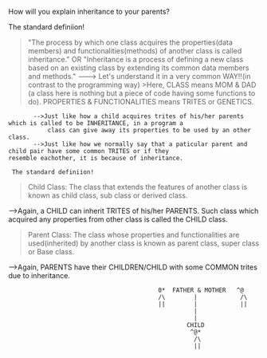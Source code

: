 How will you explain inheritance to your parents?

   The standard definiion!
   
>"The process by which one class acquires the properties(data members) and functionalities(methods) of another class is called inheritance."
OR
"Inheritance is a process of defining a new class based on an existing class by extending its common data members and methods."
---> Let's understand it in a very common WAY!!(in contrast to the programming way)
     >Here, CLASS means MOM & DAD (a class here is nothing but a piece of code having some functions to do).
            PROPERTIES & FUNCTIONALITIES means TRITES or GENETICS.
           
           -->Just like how a child acquires trites of his/her parents which is called to be INHERITANCE, in a program a
               class can give away its properties to be used by an other class. 
           -->Just like how we normally say that a paticular parent and child pair have some common TRITES or if they                        resemble eachother, it is because of inheritance. 
           
     The standard definiion!
     

>Child Class:
The class that extends the features of another class is known as child class, sub class or derived class.

-->Again, a CHILD can inherit TRITES of his/her PARENTS.
            Such class which acquired any properties from other class is called the CHILD class.
      

>Parent Class:
The class whose properties and functionalities are used(inherited) by another class is known as parent class, super class or Base class.

-->Again, PARENTS have their CHILDREN/CHILD with some COMMON trites due to inheritance.

                                                     
                                               
                                              0*  FATHER & MOTHER   ^@
                                              /\        |            /\
                                              ||        |            || 
                                                        | 
                                                        |
                                                      CHILD
                                                       ^@*
                                                        /\
                                                        ||


